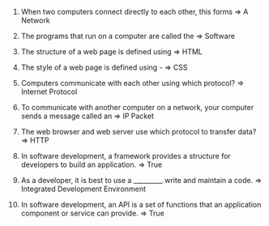 1. When two computers connect directly to each other, this forms
=> A Network

2. The programs that run on a computer are called the
=> Software

3. The structure of a web page is defined using
=>  HTML

4. The style of a web page is defined using -
=>  CSS

5. Computers communicate with each other using which protocol?
=>  Internet Protocol

6. To communicate with another computer on a network, your computer sends a message called an
=>  IP Packet

7. The web browser and web server use which protocol to transfer data?
=>  HTTP

8. In software development, a framework provides a structure for developers to build an application.
=>  True

9. As a developer, it is best to use a _________ write and maintain a code.
=>  Integrated Development Environment

10. In software development, an API is a set of functions that an application component or service can provide.
=>  True

